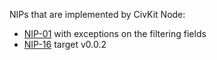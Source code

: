NIPs that are implemented by CivKit Node:
- [NIP-01](https://github.com/nostr-protocol/nips/blob/master/01.md) with exceptions on the filtering fields
- [NIP-16](https://github.com/nostr-protocol/nips/blob/master/16.md) target v0.0.2
